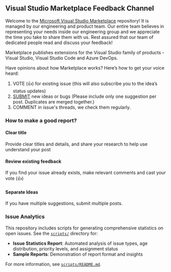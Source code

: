 ## Visual Studio Marketplace Feedback Channel

Welcome to the [Microsoft Visual Studio Marketplace](https://marketplace.visualstudio.com/) repository!
It is managed by our engineering and product team. Our entire team believes in representing your needs inside our engineering group and we appreciate the time you take to share them with us. Rest assured that our team of dedicated people read and discuss your feedback!

Marketplace publishes extensions for the Visual Studio family of products - Visual Studio, Visual Studio Code and Azure DevOps.

Have opinions about how Marketplace works? Here’s how to get your voice heard:
1. VOTE (👍) for existing issue (this will also subscribe you to the idea’s status updates)
2. [SUBMIT](https://github.com/microsoft/vsmarketplace/issues/new/choose) new ideas or bugs (Please include only one suggestion per post. Duplicates are merged together.)
3. COMMENT in issue's threads, we check them regularly.

### How to make a good report?

#### Clear title 
Provide clear titles and details, and share your research to help use understand your post

#### Review existing feedback
If you find your issue already exists, make relevant comments and cast your vote (👍)

#### Separate Ideas
If you have multiple suggestions, submit multiple posts.

### Issue Analytics

This repository includes scripts for generating comprehensive statistics on open issues. See the [`scripts/`](scripts/) directory for:

- **Issue Statistics Report**: Automated analysis of issue types, age distribution, priority levels, and assignment status
- **Sample Reports**: Demonstration of report format and insights

For more information, see [`scripts/README.md`](scripts/README.md).
